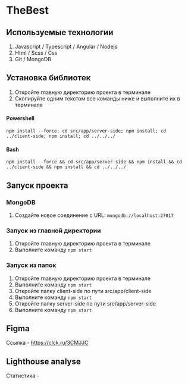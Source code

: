 # TheBest
## Используемые технологии
1. Javascript / Typescript / Angular / Nodejs
2. Html / Scss / Css
3. Git / MongoDB
## Установка библиотек
1. Откройте главную директорию проекта в терминале
2. Скопируйте одним текстом все команды ниже и выполните их в терминале
#### Powershell
`npm install --force; cd src/app/server-side; npm install; cd ../client-side; npm install; cd ../../../`
#### Bash 
`npm install --force && cd src/app/server-side && npm install && cd ../client-side && npm install && cd ../../../`
## Запуск проекта
### MongoDB
1. Создайте новое соединение с URL: `mongodb://localhost:27017`
### Запуск из главной директории
1. Откройте главную директорию проекта в терминале
2. Выполните команду `npm start`
### Запуск из папок
1. Откройте главную директорию проекта в терминале
2. Выполните команду `npm start`
3. Откройте папку client-side по пути src/app/client-side
4. Выполните команду `npm start`
5. Откройте папку server-side по пути src/app/server-side
6. Выполните команду `npm start`
## Figma
Ссылка - https://clck.ru/3CMJJC
## Lighthouse analyse
Статистика - 
